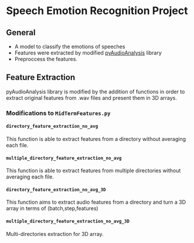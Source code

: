# Speech Emotion Recognition Project

## General
- A model to classify the emotions of speeches
- Features were extracted by modified [pyAudioAnalysis](https://github.com/tyiannak/pyAudioAnalysis) library
- Preproccess the features.





## Feature Extraction
pyAudioAnalysis library is modified by the addition of functions in order to extract original features from .wav files and present them in 3D arrays.

### Modifications to `MidTermFeatures.py` 

#### `directory_feature_extraction_no_avg`
This function is able to extract features from a directory without averaging each file.

#### `multiple_directory_feature_extraction_no_avg`
This function is able to extract features from multiple directories without averaging each file. 

#### `directory_feature_extraction_no_avg_3D`
This function aims to extract audio features from a directory and turn a 3D array in terms of  (batch,step,features)

#### `multiple_directory_feature_extraction_no_avg_3D`
Multi-directories extraction for 3D array.
